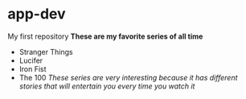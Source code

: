 # app-dev
My first repository
**These are my favorite series of all time**
- Stranger Things
- Lucifer
- Iron Fist
- The 100
*These series are very interesting because it has different stories that will entertain you every time you watch it*
